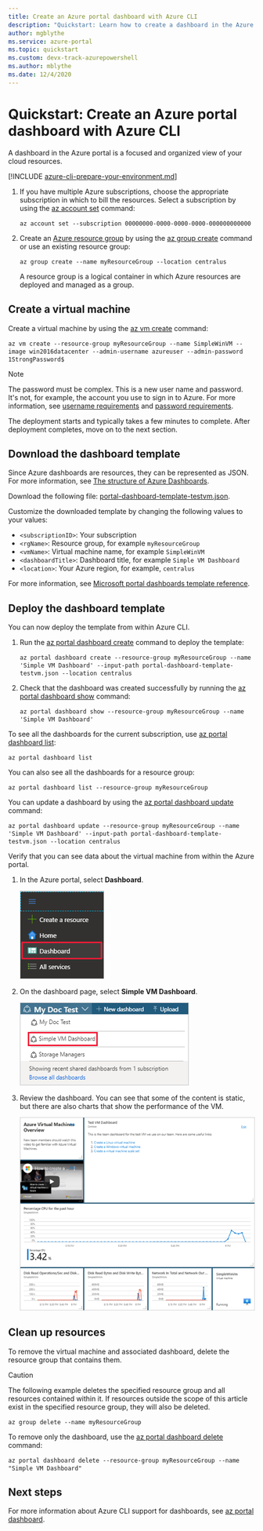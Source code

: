 ```yaml
---
title: Create an Azure portal dashboard with Azure CLI
description: "Quickstart: Learn how to create a dashboard in the Azure portal using the Azure CLI. A dashboard is a focused and organized view of your cloud resources."
author: mgblythe
ms.service: azure-portal
ms.topic: quickstart
ms.custom: devx-track-azurepowershell
ms.author: mblythe
ms.date: 12/4/2020
---
```


# Quickstart: Create an Azure portal dashboard with Azure CLI

A dashboard in the Azure portal is a focused and organized view of your cloud resources.

[!INCLUDE [azure-cli-prepare-your-environment.md](../../includes/azure-cli-prepare-your-environment.md)]

1. If you have multiple Azure subscriptions, choose the appropriate subscription in which to bill the resources.
Select a subscription by using the [az account set](/cli/azure/account#az_account_set) command:

   ```azurecli
   az account set --subscription 00000000-0000-0000-0000-000000000000
   ```

1. Create an [Azure resource group](../azure-resource-manager/management/overview.md) by using the [az group create](/cli/azure/group#az_group_create) command or use an existing resource group:

   ```azurecli
   az group create --name myResourceGroup --location centralus
   ```

   A resource group is a logical container in which Azure resources are deployed and managed as a group.

## Create a virtual machine

Create a virtual machine by using the [az vm create](/cli/azure/vm#az_vm_create) command:

```azurecli
az vm create --resource-group myResourceGroup --name SimpleWinVM --image win2016datacenter --admin-username azureuser --admin-password 1StrongPassword$
```

> [!Note]
> The password must be complex.
> This is a new user name and password.
> It's not, for example, the account you use to sign in to Azure.
> For more information, see [username requirements](../virtual-machines/windows/faq.md#what-are-the-username-requirements-when-creating-a-vm)
and [password requirements](../virtual-machines/windows/faq.md#what-are-the-password-requirements-when-creating-a-vm).

The deployment starts and typically takes a few minutes to complete.
After deployment completes, move on to the next section.

## Download the dashboard template

Since Azure dashboards are resources, they can be represented as JSON.
For more information, see [The structure of Azure Dashboards](./azure-portal-dashboards-structure.md).

Download the following file: [portal-dashboard-template-testvm.json](https://raw.githubusercontent.com/Azure/azure-docs-powershell-samples/master/azure-portal/portal-dashboard-template-testvm.json).

Customize the downloaded template by changing the following values to your values:

* `<subscriptionID>`: Your subscription
* `<rgName>`: Resource group, for example `myResourceGroup`
* `<vmName>`: Virtual machine name, for example `SimpleWinVM`
* `<dashboardTitle>`: Dashboard title, for example `Simple VM Dashboard`
* `<location>`: Your Azure region, for example, `centralus`

For more information, see [Microsoft portal dashboards template reference](/azure/templates/microsoft.portal/dashboards).

## Deploy the dashboard template

You can now deploy the template from within Azure CLI.

1. Run the [az portal dashboard create](/cli/azure/ext/portal/portal/dashboard#ext_portal_az_portal_dashboard_create) command to deploy the template:

   ```azurecli
   az portal dashboard create --resource-group myResourceGroup --name 'Simple VM Dashboard' --input-path portal-dashboard-template-testvm.json --location centralus
   ```

1. Check that the dashboard was created successfully by running the [az portal dashboard show](/cli/azure/ext/portal/portal/dashboard#ext_portal_az_portal_dashboard_show) command:

   ```azurecli
   az portal dashboard show --resource-group myResourceGroup --name 'Simple VM Dashboard'
   ```

To see all the dashboards for the current subscription, use [az portal dashboard list](/cli/azure/ext/portal/portal/dashboard#ext_portal_az_portal_dashboard_list):

```azurecli
az portal dashboard list
```

You can also see all the dashboards for a resource group:

```azurecli
az portal dashboard list --resource-group myResourceGroup
```

You can update a dashboard by using the [az portal dashboard update](/cli/azure/ext/portal/portal/dashboard#ext_portal_az_portal_dashboard_update) command:

```azurecli
az portal dashboard update --resource-group myResourceGroup --name 'Simple VM Dashboard' --input-path portal-dashboard-template-testvm.json --location centralus
```

Verify that you can see data about the virtual machine from within the Azure portal.

1. In the Azure portal, select **Dashboard**.

   ![Azure portal navigation to dashboard](media/quickstart-portal-dashboard-powershell/navigate-to-dashboards.png)

1. On the dashboard page, select **Simple VM Dashboard**.

   ![Navigate to Simple VM Dashboard](media/quickstart-portal-dashboard-powershell/select-simple-vm-dashboard.png)

1. Review the dashboard. You can see that some of the content is static, but there are also charts
   that show the performance of the VM.

   ![Review Simple VM Dashboard](media/quickstart-portal-dashboard-powershell/review-simple-vm-dashboard.png)

## Clean up resources

To remove the virtual machine and associated dashboard, delete the resource group that contains them.

> [!CAUTION]
> The following example deletes the specified resource group and all resources contained within it.
> If resources outside the scope of this article exist in the specified resource group, they will also be deleted.

```azurecli
az group delete --name myResourceGroup
```

To remove only the dashboard, use the [az portal dashboard delete](/cli/azure/ext/portal/portal/dashboard#ext_portal_az_portal_dashboard_delete) command:

```azurecli
az portal dashboard delete --resource-group myResourceGroup --name "Simple VM Dashboard"
```

## Next steps

For more information about Azure CLI support for dashboards, see [az portal dashboard](/cli/azure/ext/portal/portal/dashboard).
